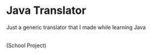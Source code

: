 # Java Translator

Just a generic translator that I made while learning Java

<br>
(School Project)
